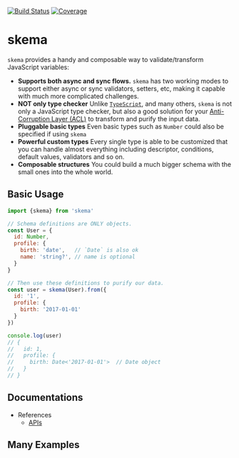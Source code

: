 [![Build Status](https://travis-ci.org/kaelzhang/skema.svg?branch=master)](https://travis-ci.org/kaelzhang/skema)
[![Coverage](https://codecov.io/gh/kaelzhang/skema/branch/master/graph/badge.svg)](https://codecov.io/gh/kaelzhang/skema)

# skema

`skema` provides a handy and composable way to validate/transform JavaScript variables:

- **Supports both async and sync flows.** `skema` has two working modes to support either async or sync validators, setters, etc, making it capable with much more complicated challenges.
- **NOT only type checker** Unlike [`TypeScript`](https://www.typescriptlang.org/), and many others, `skema` is not only a JavaScript type checker, but also a good solution for your [Anti-Corruption Layer (ACL)](https://docs.microsoft.com/en-us/azure/architecture/patterns/anti-corruption-layer) to transform and purify the input data.
- **Pluggable basic types** Even basic types such as `Number` could also be specified if using `skema`
- **Powerful custom types** Every single type is able to be customized that you can handle almost everything including descriptor, conditions, default values, validators and so on.
- **Composable structures** You could build a much bigger schema with the small ones into the whole world.

## Basic Usage

```js
import {skema} from 'skema'

// Schema definitions are ONLY objects.
const User = {
  id: Number,
  profile: {
    birth: 'date',   // `Date` is also ok
    name: 'string?', // name is optional
  }
}

// Then use these definitions to purify our data.
const user = skema(User).from({
  id: '1',
  profile: {
    birth: '2017-01-01'
  }
})

console.log(user)
// {
//   id: 1,
//   profile: {
//     birth: Date<'2017-01-01'>  // Date object
//   }
// }
```

## Documentations

- References
  - [APIs](./doc/apis.md)

## Many Examples
